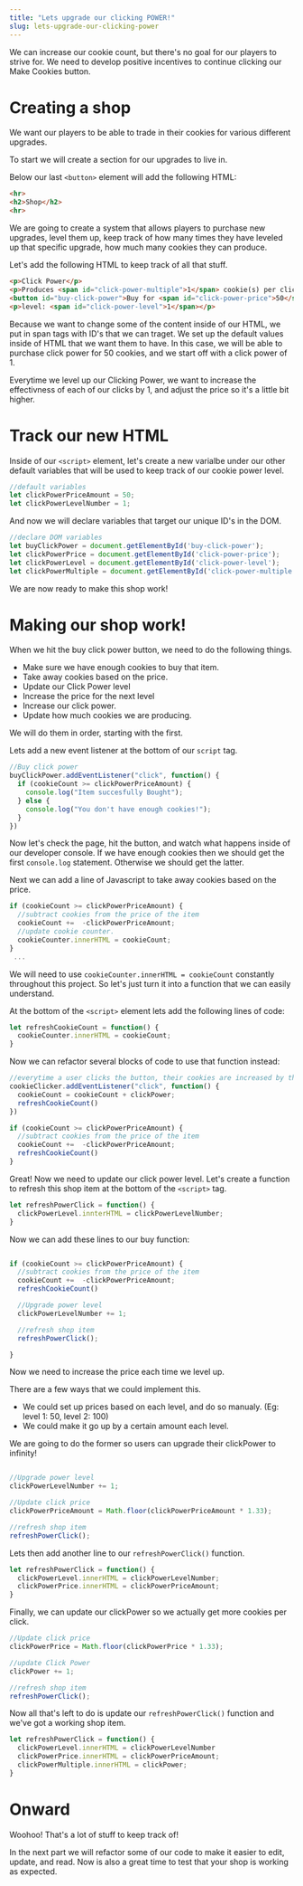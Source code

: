 ```yaml
---
title: "Lets upgrade our clicking POWER!"
slug: lets-upgrade-our-clicking-power
---
```

We can increase our cookie count, but there's no goal for our players to strive for. We need to develop positive incentives to continue clicking our Make Cookies button.

# Creating a shop
We want our players to be able to trade in their cookies for various different upgrades.

To start we will create a section for our upgrades to live in.

Below our last ```<button>``` element will add the following HTML:

```html
<hr>
<h2>Shop</h2>
<hr>
```
We are going to create a system that allows players to purchase new upgrades, level them up, keep track of how many times they have leveled up that specific upgrade, how much many cookies they can produce.

Let's add the following HTML to keep track of all that stuff.

```html
<p>Click Power</p>
<p>Produces <span id="click-power-multiple">1</span> cookie(s) per click</p>
<button id="buy-click-power">Buy for <span id="click-power-price">50</span></button>
<p>level: <span id="click-power-level">1</span></p>
```
Because we want to change some of the content inside of our HTML, we put in span tags with ID's that we can traget. We set up the default values inside of HTML that we want them to have. In this case, we will be able to purchase click power for 50 cookies, and we start off with a click power of 1.

Everytime we level up our Clicking Power, we want to increase the effectivness of each of our clicks by 1, and adjust the price so it's a little bit higher.

# Track our new HTML
Inside of our ```<script>``` element, let's create a new varialbe under our other default variables that will be used to keep track of our cookie power level.

```js
//default variables
let clickPowerPriceAmount = 50;
let clickPowerLevelNumber = 1;
```

And now we will declare variables that target our unique ID's in the DOM.

```js
//declare DOM variables
let buyClickPower = document.getElementById('buy-click-power');
let clickPowerPrice = document.getElementById('click-power-price');
let clickPowerLevel = document.getElementById('click-power-level');
let clickPowerMultiple = document.getElementById('click-power-multiple');
```

We are now ready to make this shop work!

# Making our shop work!
When we hit the buy click power button, we need to do the following things.

- Make sure we have enough cookies to buy that item.
- Take away cookies based on the price.
- Update our Click Power level
- Increase the price for the next level
- Increase our click power.
- Update how much cookies we are producing.

We will do them in order, starting with the first.

Lets add a new event listener at the bottom of our ```script``` tag.

```js
//Buy click power
buyClickPower.addEventListener("click", function() {
  if (cookieCount >= clickPowerPriceAmount) {
    console.log("Item succesfully Bought");
  } else {
    console.log("You don't have enough cookies!");
  }
})

```
Now let's check the page, hit the button, and watch what happens inside of our developer console. If we have enough cookies then we should get the first ```console.log``` statement. Otherwise we should get the latter.

Next we can add a line of Javascript to take away cookies based on the price.

```js
if (cookieCount >= clickPowerPriceAmount) {
  //subtract cookies from the price of the item
  cookieCount +=  -clickPowerPriceAmount;
  //update cookie counter.
  cookieCounter.innerHTML = cookieCount;
}  
 ...

```

We will need to use ```cookieCounter.innerHTML = cookieCount``` constantly throughout this project. So let's just turn it into a function that we can easily understand.

At the bottom of the ```<script>``` element lets add the following lines of code:

```js
let refreshCookieCount = function() {
  cookieCounter.innerHTML = cookieCount;
}
```

Now we can refactor several blocks of code to use that function instead:

```js
//everytime a user clicks the button, their cookies are increased by the value of their clickPower.
cookieClicker.addEventListener("click", function() {
  cookieCount = cookieCount + clickPower;
  refreshCookieCount()
})
```

```js
if (cookieCount >= clickPowerPriceAmount) {
  //subtract cookies from the price of the item
  cookieCount +=  -clickPowerPriceAmount;
  refreshCookieCount()
}
```

Great! Now we need to update our click power level. Let's create a function to refresh this shop item at the bottom of the ```<script>``` tag.

```js
let refreshPowerClick = function() {
  clickPowerLevel.innterHTML = clickPowerLevelNumber;
}

```

Now we can add these lines to our buy function:

```js

if (cookieCount >= clickPowerPriceAmount) {
  //subtract cookies from the price of the item
  cookieCount +=  -clickPowerPriceAmount;
  refreshCookieCount()

  //Upgrade power level
  clickPowerLevelNumber += 1;

  //refresh shop item
  refreshPowerClick();

}
```

Now we need to increase the price each time we level up.

There are a few ways that we could implement this.

- We could set up prices based on each level, and do so manualy. (Eg: level 1: 50, level 2: 100)
- We could make it go up by a certain amount each level.

We are going to do the former so users can upgrade their clickPower to infinity!

```js

//Upgrade power level
clickPowerLevelNumber += 1;

//Update click price
clickPowerPriceAmount = Math.floor(clickPowerPriceAmount * 1.33);

//refresh shop item
refreshPowerClick();


```

Lets then add another line to our ```refreshPowerClick()``` function.

```js
let refreshPowerClick = function() {
  clickPowerLevel.innerHTML = clickPowerLevelNumber;
  clickPowerPrice.innerHTML = clickPowerPriceAmount;
}
```

Finally, we can update our clickPower so we actually get more cookies per click.

```js
//Update click price
clickPowerPrice = Math.floor(clickPowerPrice * 1.33);

//update Click Power
clickPower += 1;

//refresh shop item
refreshPowerClick();

```

Now all that's left to do is update our ```refreshPowerClick()``` function and we've got a working shop item.

```js
let refreshPowerClick = function() {
  clickPowerLevel.innerHTML = clickPowerLevelNumber
  clickPowerPrice.innerHTML = clickPowerPriceAmount;
  clickPowerMultiple.innerHTML = clickPower;
}
```
# Onward
Woohoo! That's a lot of stuff to keep track of!

In the next part we will refactor some of our code to make it easier to edit, update, and read. Now is also a great time to test that your shop is working as expected.
